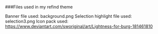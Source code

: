 ###Files used in my refind theme


Banner file used: background.png
Selection highlight file used: selection3.png
Icon pack used: https://www.deviantart.com/sworiginal/art/Lightness-for-burg-181461810
